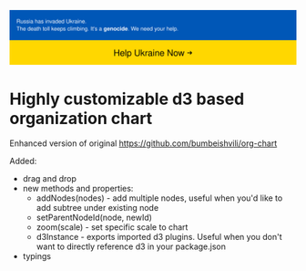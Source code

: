 [![SWUbanner](https://raw.githubusercontent.com/vshymanskyy/StandWithUkraine/main/banner2-direct.svg)](https://github.com/vshymanskyy/StandWithUkraine/blob/main/docs/README.md)

# Highly customizable d3 based organization chart

Enhanced version of original https://github.com/bumbeishvili/org-chart

Added: 
* drag and drop
* new methods and properties: 
  * addNodes(nodes) - add multiple nodes, useful when you'd like to add subtree under existing node
  * setParentNodeId(node, newId)
  * zoom(scale) - set specific scale to chart
  * d3Instance - exports imported d3 plugins. Useful when you don't want to directly reference d3 in your package.json
* typings